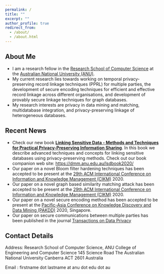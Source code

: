 ```yaml
---
permalink: /
title: ""
excerpt: ""
author_profile: true
redirect_from: 
  - /about/
  - /about.html
---
```

<h2> About Me</h2>
<ul>
  <li>I am a research fellow in the <a href="https://cecs.anu.edu.au/">Research School of Computer Science</a> at the <a href="https://www.anu.edu.au/">Australian National University (ANU)</a>.</li>
  <li>My current research lies towards working on temporal privacy-preserving record linkage techniques (PPRL) for multiple parties, the development of secure encoding techniques for efficient and
effective record linkage across different organisations, and development of provably secure linkage techniques for graph
databases.</li> 
<li>My research interests are privacy in data mining and matching, multidatabase integration, and privacy-preserving linkage of heterogeneous databases.</li>    
</ul>

<h2> Recent News</h2>

<ul>
    <li>Check our new book <b><a href="https://www.springer.com/gp/book/9783030597054">Linking Sensitive Data - Methods and Techniques for Practical Privacy-Preserving Information Sharing</a></b>. In this book we describe advanced techniques and concepts for linking sensitive databases using privacy-preserving methods. 
  Check out our book companion web site: <a href="https://dmm.anu.edu.au/lsdbook2020/">https://dmm.anu.edu.au/lsdbook2020/</a></li>
    <li>Our paper on a novel Bloom filter hardening techniques has been accepted to be present at the <a href="https://www.cikm2020.org/"> 29th ACM International Conference on Information and Knowledge Management (CIKM)</a> 2020. </li>
    <li>Our paper on a novel graph based similarity matching attack has been accepted to be present at the <a href="https://www.cikm2020.org/"> 29th ACM International Conference on Information and Knowledge Management (CIKM)</a> 2020. </li>
  <li>Our paper on a novel secure encoding method has been accepted to be present at the <a href="https://www.pakdd2020.org/"> Pacific-Asia Conference on Knowledge Discovery and Data Mining (PAKDD)</a> 2020, Singapore. </li>
  <li>Our paper on secure communications between multiple parties has been published in the journal <a href="http://www.tdp.cat/issues16/abs.a335a18.php">Transactions on Data Privacy</a> </li>  
</ul>


<h2> Contact Details </h2>

Address: Research School of Computer Science,
         ANU College of Engineering and Computer Science
         145 Science Road
         The Australian National University
         Canberra ACT 2601 Australia
         
Email  : firstname dot lastname at anu dot edu dot au



